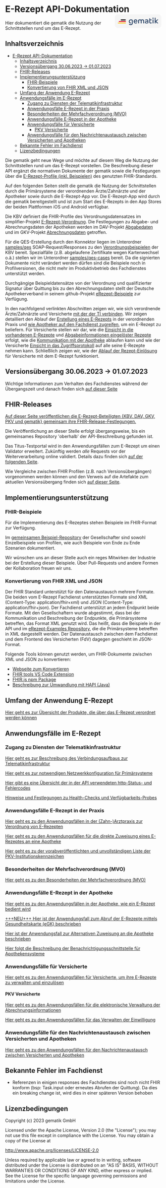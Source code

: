# E-Rezept API-Dokumentation <img src="images/gematik_logo.png" alt="gematik logo" width="150" style="float: right"/>

Hier dokumentiert die gematik die Nutzung der Schnittstellen rund um das E-Rezept.

## Inhaltsverzeichnis
- [E-Rezept API-Dokumentation ](#e-rezept-api-dokumentation-)
  - [Inhaltsverzeichnis](#inhaltsverzeichnis)
  - [Versionsübergang 30.06.2023 -\> 01.07.2023](#versionsübergang-30062023---01072023)
  - [FHIR-Releases](#fhir-releases)
  - [Implementierungsunterstützung](#implementierungsunterstützung)
    - [FHIR-Beispiele](#fhir-beispiele)
    - [Konvertierung von FHIR XML und JSON](#konvertierung-von-fhir-xml-und-json)
  - [Umfang der Anwendung E-Rezept](#umfang-der-anwendung-e-rezept)
  - [Anwendungsfälle im E-Rezept](#anwendungsfälle-im-e-rezept)
    - [Zugang zu Diensten der Telematikinfrastruktur](#zugang-zu-diensten-der-telematikinfrastruktur)
    - [Anwendungsfälle E-Rezept in der Praxis](#anwendungsfälle-e-rezept-in-der-praxis)
    - [Besonderheiten der Mehrfachverordnung (MVO)](#besonderheiten-der-mehrfachverordnung-mvo)
    - [Anwendungsfälle E-Rezept in der Apotheke](#anwendungsfälle-e-rezept-in-der-apotheke)
    - [Anwendungsfälle für Versicherte](#anwendungsfälle-für-versicherte)
      - [PKV Versicherte](#pkv-versicherte)
    - [Anwendungsfälle für den Nachrichtenaustausch zwischen Versicherten und Apotheken](#anwendungsfälle-für-den-nachrichtenaustausch-zwischen-versicherten-und-apotheken)
  - [Bekannte Fehler im Fachdienst](#bekannte-fehler-im-fachdienst)
  - [Lizenzbedingungen](#lizenzbedingungen)


Die gematik geht neue Wege und möchte auf diesem Weg die Nutzung der Schnittstellen rund um das E-Rezept vorstellen. Die Beschreibung dieser API ergänzt die normativen Dokumente der gematik sowie die Festlegungen über die [E-Rezept-Profile (inkl. Beispielen)](https://simplifier.net/erezept-workflow) des genutzten FHIR-Standards.


Auf den folgenden Seiten stellt die gematik die Nutzung der Schnittstellen durch die Primärsysteme der verordnenden Ärzte/Zahnärzte und der Apotheker sowie durch die E-Rezept-App vor.
Die E-Rezept-App wird durch die gematik bereitgestellt und ist zum Start des E-Rezepts in den App Stores der beiden Plattformen iOS und Android verfügbar.

Die KBV definiert die FHIR-Profile des Verordnungsdatensatzes im simplifier-Projekt [E-Rezept-Verordnung](https://simplifier.net/erezept). Die Festlegungen zu Abgabe- und Abrechnungsdaten der Apotheken werden im DAV-Projekt [Abgabedaten](https://simplifier.net/erezeptabgabedaten) und im GKV-Projekt [Abrechnungsdaten](https://simplifier.net/eRezeptAbrechnungsdaten) getroffen.

Für die QES-Erstellung durch den Konnektor liegen im Unterordner [samples/qes](samples/qes) SOAP-Request/Responses zu den [Verordnungsbeispielen](https://simplifier.net/packages/kbv.ita.erp/1.0.1/~files) der KBV bereit. Spezialfälle (z.B. abgelaufene Zertifikate wegen Kartenwechsel o.ä.) stellen wir im Unterordner [samples/qes-cases](samples/qes-cases) bereit. Da die signierten Dokumente nicht verändert werden dürfen sind die Beispiele noch in Profilversionen, die nicht mehr im Produktivbetrieb des Fachdienstes unterstützt werden.

Durchgängige Beispieldatensätze von der Verordnung und qualifizierter Signatur über Quittung bis zu den Abrechnungsdaten stellt der Deutsche Apothekerverband in seinem github-Projekt [
eRezept-Beispiele](https://github.com/DAV-ABDA/eRezept-Beispiele/tree/v1.0.0) zur Verfügung.

In den nachfolgend verlinkten Abschnitten zeigen wir, wie sich verordnende Ärzte/Zahnärzte und Versicherte [mit der der TI verbinden](docs/authentisieren.adoc). Wir zeigen detailliert den Ablauf der [Erstellung eines E-Rezepts](docs/erp_bereitstellen.adoc) in der verordnenden Praxis und [wie Apotheker auf den Fachdienst zugreifen](docs/erp_abrufen.adoc), um ein E-Rezept zu beliefern. Für Versicherte stellen wir dar, wie die [Einsicht in die vorhandenen E-Rezepte](docs/erp_versicherte.adoc) und [Abgabeinformationen eingelöster Rezepte](docs/erp_versicherte.adoc) erfolgt, wie die [Kommunikation mit der Apotheke](docs/erp_communication.adoc) ablaufen kann und wie der Versicherte [Einsicht in das Zugriffsprotokoll](docs/erp_versicherte.adoc) auf alle seine E-Rezepte nehmen kann. Schließlich zeigen wir, wie der [Ablauf der Rezept-Einlösung](docs/erp_versicherte.adoc) für Versicherte mit dem E-Rezept funktioniert.

## Versionsübergang 30.06.2023 -> 01.07.2023
Wichtige Informationen zum Verhalten des Fachdienstes während der Übergangszeit und danach finden sich [auf dieser Seite](docs/erp_versionsuebergang.adoc)

## FHIR-Releases

[Auf dieser Seite veröffentlichen die E-Rezept-Beteiligten {KBV, DAV, GKV, PKV und gematik} gemeinsam ihre FHIR-Release-Festlegungen.](docs/erp_fhirversion.adoc)

Die Veröffentlichung an dieser Stelle erfolgt übergangsweise, bis ein gemeinsames Repository 'oberhalb' der API-Beschreibung gefunden ist.

Das Titus-Testportal wird in den Anwendungsfällen zum E-Rezept um einen Validator erweitert. Zukünftig werden *alle* Requests vor der Weiterverarbeitung online validiert.
Details dazu finden sich [auf der folgenden Seite](docs/erp_validation.adoc).

Wie Vergleiche zwischen FHIR Profilen (z.B. nach Versionsübergängen) vorgenommen werden können und den Verweis auf die Artefakte zum aktuellen Versionsübergang finden sich [auf dieser Seite](docs/erp_fhirversion_changes.adoc).

## Implementierungsunterstützung

### FHIR-Beispiele
Für die Implementierung des E-Rezeptes stehen Beispiele im FHIR-Format zur Verfügung.

Im [gemeinsamen Beispiel-Repository](https://github.com/gematik/eRezept-Examples) der Gesellschafter sind sowohl Einzelbeispiele von Profilen, wie auch Beispiele von Ende zu Ende Szenarien dokumentiert.

Wir wünschen uns an dieser Stelle auch ein reges Mitwirken der Industrie bei der Erstellung dieser Beispiele. Über Pull-Requests und andere Formen der Kollaboration freuen wir uns.

### Konvertierung von FHIR XML und JSON
Der FHIR Standard unterstützt für den Datenaustausch mehrere Formate. Die beiden vom E-Rezept Fachdienst unterstützten Formate sind XML (Content-Type: application/fhir+xml) und JSON (Content-Type: application/fhir+json). Der Fachdienst unterstützt an jedem Endpunkt beide Formate. Mit den Gesellschaftern wurde abgestimmt, dass bei der Kommunikation und Beschreibung der Endpunkte, die Primärsysteme betreffen, das Format XML genutzt wird. Das heißt, dass die Beispiele in der API und im [eRezept-Examples Repository](https://github.com/gematik/eRezept-Examples), die die Primärsysteme betreffen in XML dargestellt werden.
Der Datenaustausch zwischen dem Fachdienst und dem Frontend des Versicherten (FdV) dagegen geschieht im JSON-Format.

Folgende Tools können genutzt werden, um FHIR-Dokumente zwischen XML und JSON zu konvertieren:
* [Webseite zum Konvertieren](https://fhir-formats.github.io/)
* [FHIR tools VS Code Extension](https://marketplace.visualstudio.com/items?itemName=Yannick-Lagger.vscode-fhir-tools)
* [FHIR.js npm Package](https://www.npmjs.com/package/fhir)
* [Beschreibung zur Umwandlung mit HAPI (Java)](https://hapifhir.io/hapi-fhir/docs/model/parsers.html)

## Umfang der Anwendung E-Rezept
[Hier geht es zur Übersicht der Produkte, die über das E-Rezept verordnet werden können](docs/erp_implemented_features.adoc)

## Anwendungsfälle im E-Rezept

### Zugang zu Diensten der Telematikinfrastruktur

[Hier geht es zur Beschreibung des Verbindungsaufbaus zur Telematikinfrastruktur](docs/authentisieren.adoc)

[Hier geht es zur notwendigen Netzwerkkonfiguration für Primärsysteme](docs/ti_configuration.adoc)

[Hier gibt es eine Übersicht der in der API verwendeten http-Status- und Fehlercodes](docs/erp_statuscodes.adoc)

[Hinweise und Festlegungen zu Health-Checks und Verfügbarkeits-Probes](docs/erp_ps_probing.adoc)

### Anwendungsfälle E-Rezept in der Praxis

[Hier geht es zu den Anwendungsfällen in der (Zahn-)Arztpraxis zur Verordnung von E-Rezepten](docs/erp_bereitstellen.adoc)

[Hier geht es zu den Anwendungsfällen für die direkte Zuweisung eines E-Rezeptes an eine Apotheke](docs/erp_steuerung_durch_le.adoc)

[Hier geht es zu der vorabveröffentlichten und unvollständigen Liste der PKV-Institutionskennzeichen](docs/pkv_ik_numbers.adoc)

### Besonderheiten der Mehrfachverordnung (MVO)

[Hier geht es zu den Besonderheiten der Mehrfachverordnung (MVO)](docs/erp_versicherte_mvo.adoc)

### Anwendungsfälle E-Rezept in der Apotheke

[Hier geht es zu den Anwendungsfällen in der Apotheke, wie ein E-Rezept bedient wird](docs/erp_abrufen.adoc)

[+++NEU+++ Hier ist der Anwendungsfall zum Abruf der E-Rezepte mittels Gesundheitskarte (eGK) beschrieben](docs/erp_abrufen_egk.adoc)

[Hier ist der Anwendungsfall zur Alternativen Zuweisung an die Apotheke beschrieben](docs/erp_alternative_zuweisung.adoc)

[Hier folgt die Beschreibung der Benachrichtigungsschnittstelle für Apothekensysteme](docs/erp_notification_avs.adoc)

### Anwendungsfälle für Versicherte

[Hier geht es zu den Anwendungsfällen für Versicherte, um ihre E-Rezepte zu verwalten und einzulösen](docs/erp_versicherte.adoc)

#### PKV Versicherte

[Hier geht es zu den Anwendungsfällen für die elektronische Verwaltung der Abrechnungsinformationen](docs/erp_chargeItem.adoc)

[Hier geht es zu den Anwendungsfällen für das Verwalten der Einwilligung](docs/erp_consent.adoc)

### Anwendungsfälle für den Nachrichtenaustausch zwischen Versicherten und Apotheken

[Hier geht es zu den Anwendungsfällen für den Nachrichtenaustausch zwischen Versicherten und Apotheken](docs/erp_communication.adoc)

## Bekannte Fehler im Fachdienst
* Referenzen in einigen responses des Fachdienstes sind noch nicht FHIR konform (bsp: Task.input oder erneutes Abrufen der Quittung). Da dies ein breaking change ist, wird dies in einer späteren Version behoben

## Lizenzbedingungen

Copyright (c) 2023 gematik GmbH

Licensed under the Apache License, Version 2.0 (the "License");
you may not use this file except in compliance with the License.
You may obtain a copy of the License at

<http://www.apache.org/licenses/LICENSE-2.0>

Unless required by applicable law or agreed to in writing, software
distributed under the License is distributed on an "AS IS" BASIS,
WITHOUT WARRANTIES OR CONDITIONS OF ANY KIND, either express or implied.
See the License for the specific language governing permissions and
limitations under the License.
